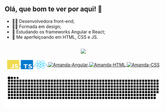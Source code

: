 ## Olá, que bom te ver por aqui! 👋

- 👩‍💻 Desenvolvedora front-end; 
- 👩‍🎓 Formada em design;
- 🌱 Estudando os frameworks Angular e React; 
- 🌿 Me aperfeiçoando em HTML, CSS e JS. 

##  

<div align="center">
  <a href="https://github.com/akfarias">
  <img height="160em" src="https://github-readme-stats.vercel.app/api?username=akfarias&show_icons=true&theme=material-palenight&include_all_commits=false&count_private=true"/>
  <!-- <img height="160em" src="https://github-readme-stats.vercel.app/api/top-langs/?username=akfarias&layout=compact&langs_count=7&theme=material-palenight"/> -->
</div>
  
<div align="center">  
  <div style="display: inline_block"><br>
  <img align="center" alt="Amanda-Js" height="30" width="40" src="https://raw.githubusercontent.com/devicons/devicon/master/icons/javascript/javascript-plain.svg">
  <img align="center" alt="Amanda-Ts" height="30" width="40" src="https://raw.githubusercontent.com/devicons/devicon/master/icons/typescript/typescript-plain.svg">
  <img align="center" alt="Amanda-React" height="30" width="40" src="https://raw.githubusercontent.com/devicons/devicon/master/icons/react/react-original.svg">
  <img align="center" alt="Amanda-Angular" height="30" width="40" src="https://cdn.jsdelivr.net/gh/devicons/devicon/icons/angularjs/angularjs-plain.svg" />
  <img align="center" alt="Amanda-HTML" height="30" width="40" src="https://cdn.jsdelivr.net/gh/devicons/devicon/icons/html5/html5-plain.svg">
  <img align="center" alt="Amanda-CSS" height="30" width="40" src="https://cdn.jsdelivr.net/gh/devicons/devicon/icons/css3/css3-plain.svg">  

  ![Snake animation](https://github.com/akfarias/akfarias/blob/output/github-contribution-grid-snake.svg)
</div>
  
  
